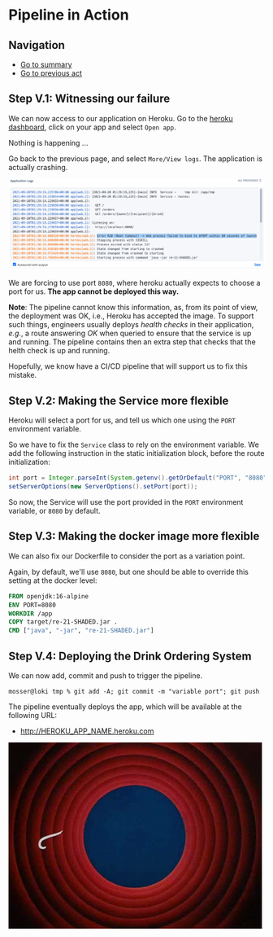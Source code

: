 # Pipeline in Action

## Navigation

- [Go to summary](../README.md)
- [Go to previous act](./Act_4.md)


## Step V.1: Witnessing our failure

We can now access to our application on Heroku. Go to the [heroku dashboard](https://dashboard.heroku.com/apps), click on your app and select `Open app`.

Nothing is happening ...

Go back to the previous page, and select `More/View logs`. The application is actually crashing.

![updated workflow](images/step_5_1_logs.png)

We are forcing to use port `8080`, where heroku actually expects to choose a port for us. **The app cannot be deployed this way.**

**Note**: The pipeline cannot know this information, as, from its point of view, the deployment was OK, i.e., Heroku has accepted the image. To support such things, engineers usually deploys _health checks_ in their application, _e.g._, a route answering _OK_ when queried to ensure that the service is up and running. The pipeline contains then an extra step that checks that the helth check is up and running.


Hopefully, we know have a CI/CD pipeline that will support us to fix this mistake.

## Step V.2: Making the Service more flexible

Heroku will select a port for us, and tell us which one using the `PORT` environment variable.

So we have to fix the `Service` class to rely on the environment variable. We add the following instruction in the static initialization block, before the route initialization:

```java
int port = Integer.parseInt(System.getenv().getOrDefault("PORT", "8080"));
setServerOptions(new ServerOptions().setPort(port));
```

So now, the Service will use the port provided in the `PORT` environment variable, or `8080` by default.

## Step V.3: Making the docker image more flexible

We can also fix our Dockerfile to consider the port as a variation point. 

Again, by default, we'll use `8080`, but one should be able to override this setting at the docker level:

```dockerfile
FROM openjdk:16-alpine
ENV PORT=8080
WORKDIR /app
COPY target/re-21-SHADED.jar .
CMD ["java", "-jar", "re-21-SHADED.jar"]
```

## Step V.4: Deploying the Drink Ordering System

We can now add, commit and push to trigger the pipeline.

```
mosser@loki tmp % git add -A; git commit -m "variable port"; git push 
```

The pipeline eventually deploys the app, which will be available at the following URL:

- http://HEROKU_APP_NAME.heroku.com

![conclusions](./images/conclusions.webp)
